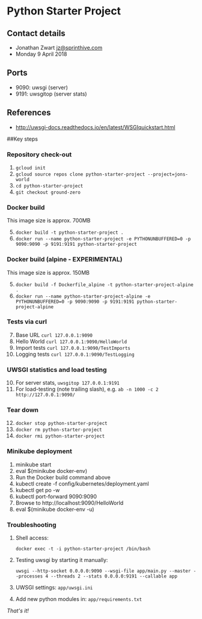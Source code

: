 # Python Starter Project

## Contact details

* Jonathan Zwart <jz@sprinthive.com>
* Monday 9 April 2018 

## Ports

* 9090: uwsgi (server)
* 9191: uwsgitop (server stats)

## References

* http://uwsgi-docs.readthedocs.io/en/latest/WSGIquickstart.html

##Key steps

### Repository check-out

1. `gcloud init`
2. `gcloud source repos clone python-starter-project --project=jons-world`
3. `cd python-starter-project`
4. `git checkout ground-zero`

### Docker build

This image size is approx. 700MB

5. `docker build -t python-starter-project .`
6. `docker run --name python-starter-project -e PYTHONUNBUFFERED=0 -p 9090:9090 -p 9191:9191 python-starter-project`

### Docker build (alpine - EXPERIMENTAL)

This image size is approx. 150MB

5. `docker build -f Dockerfile_alpine -t python-starter-project-alpine .`
6. `docker run --name python-starter-project-alpine -e PYTHONUNBUFFERED=0 -p 9090:9090 -p 9191:9191 python-starter-project-alpine`

### Tests via curl

7. Base URL `curl 127.0.0.1:9090`
8. Hello World `curl 127.0.0.1:9090/HelloWorld`
9. Import tests `curl 127.0.0.1:9090/TestImports`
10. Logging tests `curl 127.0.0.1:9090/TestLogging`

### UWSGI statistics and load testing

10. For server stats, `uwsgitop 127.0.0.1:9191`
11. For load-testing (note trailing slash), e.g. `ab -n 1000 -c 2 http://127.0.0.1:9090/`

### Tear down

12. `docker stop python-starter-project`
13. `docker rm python-starter-project`
14. `docker rmi python-starter-project`

### Minikube deployment

1. minikube start
2. eval $(minikube docker-env)
3. Run the Docker build command above
4. kubectl create -f config/kubernetes/deployment.yaml
5. kubectl get po -w
6. kubectl port-forward <pod name> 9090:9090
7. Browse to http://localhost:9090/HelloWorld
8. eval $(minikube docker-env -u)

### Troubleshooting

1. Shell access:
 
     `docker exec -t -i python-starter-project /bin/bash`

2. Testing uwsgi by starting it manually:

    `uwsgi --http-socket 0.0.0.0:9090 --wsgi-file app/main.py --master --processes 4 --threads 2 --stats 0.0.0.0:9191 --callable app`

3. UWSGI settings: `app/uwsgi.ini`

4. Add new python modules in: `app/requirements.txt`

*That's it!*
